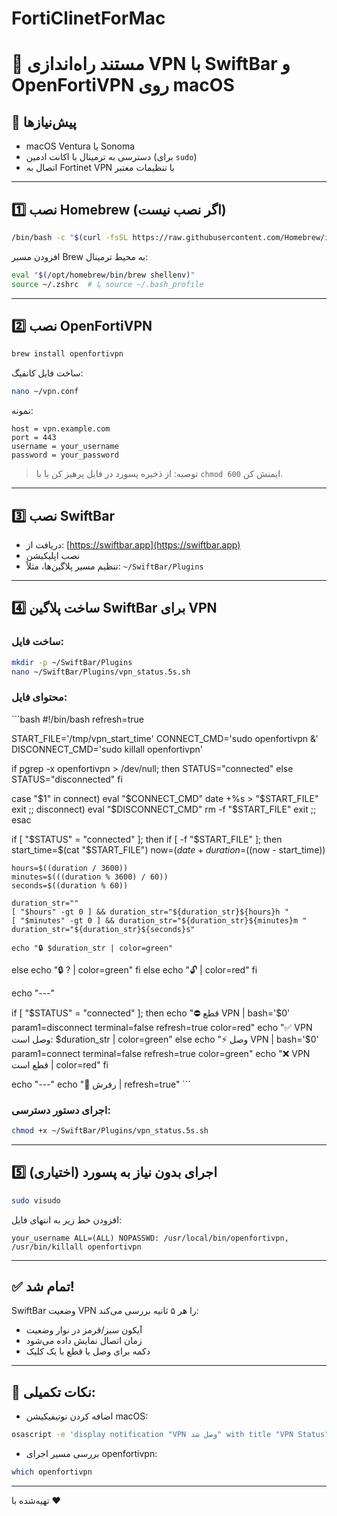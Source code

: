 # FortiClinetForMac

# 💼 مستند راه‌اندازی VPN با SwiftBar و OpenFortiVPN روی macOS

## 🧰 پیش‌نیازها
- macOS Ventura یا Sonoma
- دسترسی به ترمینال با اکانت ادمین (برای `sudo`)
- اتصال به Fortinet VPN با تنظیمات معتبر

---

## 1️⃣ نصب Homebrew (اگر نصب نیست)
```bash
/bin/bash -c "$(curl -fsSL https://raw.githubusercontent.com/Homebrew/install/HEAD/install.sh)"
```

افزودن مسیر Brew به محیط ترمینال:
```bash
eval "$(/opt/homebrew/bin/brew shellenv)"
source ~/.zshrc  # یا source ~/.bash_profile
```

---

## 2️⃣ نصب OpenFortiVPN
```bash
brew install openfortivpn
```

ساخت فایل کانفیگ:
```bash
nano ~/vpn.conf
```

نمونه:
```
host = vpn.example.com
port = 443
username = your_username
password = your_password
```

> توصیه: از ذخیره پسورد در فایل پرهیز کن یا با `chmod 600` ایمنش کن.

---

## 3️⃣ نصب SwiftBar

- دریافت از: [https://swiftbar.app](https://swiftbar.app)
- نصب اپلیکیشن
- تنظیم مسیر پلاگین‌ها، مثلاً: `~/SwiftBar/Plugins`

---

## 4️⃣ ساخت پلاگین SwiftBar برای VPN

### ساخت فایل:

```bash
mkdir -p ~/SwiftBar/Plugins
nano ~/SwiftBar/Plugins/vpn_status.5s.sh
```

### محتوای فایل:

\`\`\`bash
#!/bin/bash
refresh=true

START_FILE='/tmp/vpn_start_time'
CONNECT_CMD='sudo openfortivpn &'
DISCONNECT_CMD='sudo killall openfortivpn'

if pgrep -x openfortivpn > /dev/null; then
  STATUS="connected"
else
  STATUS="disconnected"
fi

case "$1" in
  connect)
    eval "$CONNECT_CMD"
    date +%s > "$START_FILE"
    exit
    ;;
  disconnect)
    eval "$DISCONNECT_CMD"
    rm -f "$START_FILE"
    exit
    ;;
esac

if [ "$STATUS" = "connected" ]; then
  if [ -f "$START_FILE" ]; then
    start_time=$(cat "$START_FILE")
    now=$(date +%s)
    duration=$((now - start_time))

    hours=$((duration / 3600))
    minutes=$(((duration % 3600) / 60))
    seconds=$((duration % 60))

    duration_str=""
    [ "$hours" -gt 0 ] && duration_str="${duration_str}${hours}h "
    [ "$minutes" -gt 0 ] && duration_str="${duration_str}${minutes}m "
    duration_str="${duration_str}${seconds}s"

    echo "🔒 $duration_str | color=green"
  else
    echo "🔒 ? | color=green"
  fi
else
  echo "🔓 | color=red"
fi

echo "---"

if [ "$STATUS" = "connected" ]; then
  echo "⛔ قطع VPN | bash='$0' param1=disconnect terminal=false refresh=true color=red"
  echo "✅ VPN وصل است: $duration_str | color=green"
else
  echo "⚡ وصل VPN | bash='$0' param1=connect terminal=false refresh=true color=green"
  echo "❌ VPN قطع است | color=red"
fi

echo "---"
echo "🔄 رفرش | refresh=true"
\`\`\`

### اجرای دستور دسترسی:

```bash
chmod +x ~/SwiftBar/Plugins/vpn_status.5s.sh
```

---

## 5️⃣ اجرای بدون نیاز به پسورد (اختیاری)

```bash
sudo visudo
```

افزودن خط زیر به انتهای فایل:

```
your_username ALL=(ALL) NOPASSWD: /usr/local/bin/openfortivpn, /usr/bin/killall openfortivpn
```

---

## ✅ تمام شد!

SwiftBar وضعیت VPN را هر ۵ ثانیه بررسی می‌کند:

- آیکون سبز/قرمز در نوار وضعیت
- زمان اتصال نمایش داده می‌شود
- دکمه برای وصل یا قطع با یک کلیک

---

## 📌 نکات تکمیلی:

- اضافه کردن نوتیفیکیشن macOS:
```bash
osascript -e 'display notification "VPN وصل شد" with title "VPN Status"'
```

- بررسی مسیر اجرای openfortivpn:
```bash
which openfortivpn
```

---

تهیه‌شده با ❤️
